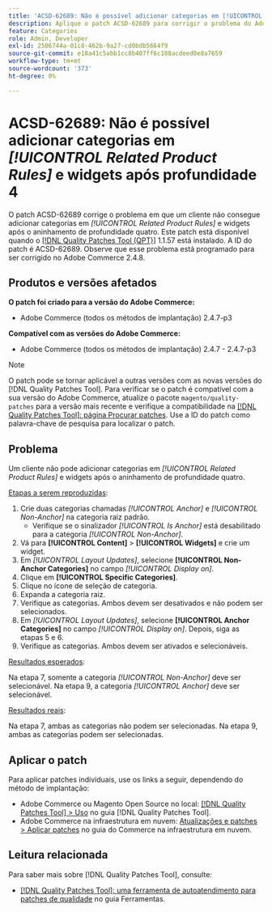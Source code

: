 ```yaml
---
title: 'ACSD-62689: Não é possível adicionar categorias em [!UICONTROL Related Product Rules] e widgets após profundidade 4'
description: Aplique o patch ACSD-62689 para corrigir o problema do Adobe Commerce em que um cliente não pode adicionar categorias em [!UICONTROL Related Product Rules] e widgets após o aninhamento na profundidade quatro.
feature: Categories
role: Admin, Developer
exl-id: 2506744a-01c8-462b-9a27-cd0bdb5664f9
source-git-commit: e18a41c5abb1cc8b407ff6c188acdeed0e8a7659
workflow-type: tm+mt
source-wordcount: '373'
ht-degree: 0%

---
```


# ACSD-62689: Não é possível adicionar categorias em *[!UICONTROL Related Product Rules]* e widgets após profundidade 4

O patch ACSD-62689 corrige o problema em que um cliente não consegue adicionar categorias em *[!UICONTROL Related Product Rules]* e widgets após o aninhamento de profundidade quatro. Este patch está disponível quando o [[!DNL Quality Patches Tool (QPT)]](/help/tools/quality-patches-tool/quality-patches-tool-to-self-serve-quality-patches.md) 1.1.57 está instalado. A ID do patch é ACSD-62689. Observe que esse problema está programado para ser corrigido no Adobe Commerce 2.4.8.

## Produtos e versões afetados

**O patch foi criado para a versão do Adobe Commerce:**

* Adobe Commerce (todos os métodos de implantação) 2.4.7-p3

**Compatível com as versões do Adobe Commerce:**

* Adobe Commerce (todos os métodos de implantação) 2.4.7 - 2.4.7-p3

>[!NOTE]
>
>O patch pode se tornar aplicável a outras versões com as novas versões do [!DNL Quality Patches Tool]. Para verificar se o patch é compatível com a sua versão do Adobe Commerce, atualize o pacote `magento/quality-patches` para a versão mais recente e verifique a compatibilidade na [[!DNL Quality Patches Tool]: página Procurar patches](https://experienceleague.adobe.com/tools/commerce-quality-patches/index.html). Use a ID do patch como palavra-chave de pesquisa para localizar o patch.

## Problema

Um cliente não pode adicionar categorias em *[!UICONTROL Related Product Rules]* e widgets após o aninhamento de profundidade quatro.

<u>Etapas a serem reproduzidas</u>:

1. Crie duas categorias chamadas *[!UICONTROL Anchor]* e *[!UICONTROL Non-Anchor]* na categoria raiz padrão.
   * Verifique se o sinalizador *[!UICONTROL Is Anchor]* está desabilitado para a categoria *[!UICONTROL Non-Anchor]*.
1. Vá para **[!UICONTROL Content]** > **[!UICONTROL Widgets]** e crie um widget.
1. Em *[!UICONTROL Layout Updates]*, selecione **[!UICONTROL Non-Anchor Categories]** no campo *[!UICONTROL Display on]*.
1. Clique em **[!UICONTROL Specific Categories]**.
1. Clique no ícone de seleção de categoria.
1. Expanda a categoria raiz.
1. Verifique as categorias. Ambos devem ser desativados e não podem ser selecionados.
1. Em *[!UICONTROL Layout Updates]*, selecione **[!UICONTROL Anchor Categories]** no campo *[!UICONTROL Display on]*. Depois, siga as etapas 5 e 6.
1. Verifique as categorias. Ambos devem ser ativados e selecionáveis.

<u>Resultados esperados</u>:

Na etapa 7, somente a categoria *[!UICONTROL Non-Anchor]* deve ser selecionável. Na etapa 9, a categoria *[!UICONTROL Anchor]* deve ser selecionável.

<u>Resultados reais</u>:

Na etapa 7, ambas as categorias não podem ser selecionadas. Na etapa 9, ambas as categorias podem ser selecionadas.

## Aplicar o patch

Para aplicar patches individuais, use os links a seguir, dependendo do método de implantação:

* Adobe Commerce ou Magento Open Source no local: [[!DNL Quality Patches Tool] > Uso](/help/tools/quality-patches-tool/usage.md) no guia [!DNL Quality Patches Tool].
* Adobe Commerce na infraestrutura em nuvem: [Atualizações e patches > Aplicar patches](https://experienceleague.adobe.com/docs/commerce-cloud-service/user-guide/develop/upgrade/apply-patches.html) no guia do Commerce na infraestrutura em nuvem.


## Leitura relacionada

Para saber mais sobre [!DNL Quality Patches Tool], consulte:

* [[!DNL Quality Patches Tool]: uma ferramenta de autoatendimento para patches de qualidade](/help/tools/quality-patches-tool/quality-patches-tool-to-self-serve-quality-patches.md) no guia Ferramentas.

